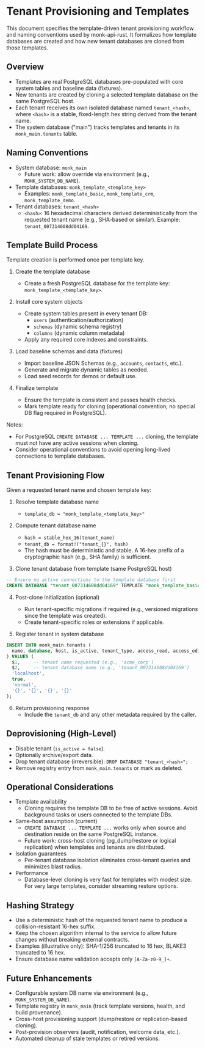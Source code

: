 # Tenant Provisioning and Templates

This document specifies the template-driven tenant provisioning workflow and naming conventions used by monk-api-rust. It formalizes how template databases are created and how new tenant databases are cloned from those templates.

## Overview

- Templates are real PostgreSQL databases pre-populated with core system tables and baseline data (fixtures).
- New tenants are created by cloning a selected template database on the same PostgreSQL host.
- Each tenant receives its own isolated database named `tenant_<hash>`, where `<hash>` is a stable, fixed-length hex string derived from the tenant name.
- The system database ("main") tracks templates and tenants in its `monk_main.tenants` table.

## Naming Conventions

- System database: `monk_main`
  - Future work: allow override via environment (e.g., `MONK_SYSTEM_DB_NAME`).
- Template databases: `monk_template_<template_key>`
  - Examples: `monk_template_basic`, `monk_template_crm`, `monk_template_demo`.
- Tenant databases: `tenant_<hash>`
  - `<hash>`: 16 hexadecimal characters derived deterministically from the requested tenant name (e.g., SHA-based or similar). Example: `tenant_007314608dd04169`.

## Template Build Process

Template creation is performed once per template key.

1) Create the template database
   - Create a fresh PostgreSQL database for the template key: `monk_template_<template_key>`.

2) Install core system objects
   - Create system tables present in every tenant DB:
     - `users` (authentication/authorization)
     - `schemas` (dynamic schema registry)
     - `columns` (dynamic column metadata)
   - Apply any required core indexes and constraints.

3) Load baseline schemas and data (fixtures)
   - Import baseline JSON Schemas (e.g., `accounts`, `contacts`, etc.).
   - Generate and migrate dynamic tables as needed.
   - Load seed records for demos or default use.

4) Finalize template
   - Ensure the template is consistent and passes health checks.
   - Mark template ready for cloning (operational convention; no special DB flag required in PostgreSQL).

Notes:
- For PostgreSQL `CREATE DATABASE ... TEMPLATE ...` cloning, the template must not have any active sessions when cloning.
- Consider operational conventions to avoid opening long-lived connections to template databases.

## Tenant Provisioning Flow

Given a requested tenant name and chosen template key:

1) Resolve template database name
   - `template_db = "monk_template_<template_key>"`

2) Compute tenant database name
   - `hash = stable_hex_16(tenant_name)`
   - `tenant_db = format!("tenant_{}", hash)`
   - The hash must be deterministic and stable. A 16-hex prefix of a cryptographic hash (e.g., SHA family) is sufficient.

3) Clone tenant database from template (same PostgreSQL host)

```sql
-- Ensure no active connections to the template database first
CREATE DATABASE "tenant_007314608dd04169" TEMPLATE "monk_template_basic";
```

4) Post-clone initialization (optional)
   - Run tenant-specific migrations if required (e.g., versioned migrations since the template was created).
   - Create tenant-specific roles or extensions if applicable.

5) Register tenant in system database

```sql
INSERT INTO monk_main.tenants (
  name, database, host, is_active, tenant_type, access_read, access_edit, access_full, access_deny
) VALUES (
  $1,     -- tenant name requested (e.g., 'acme_corp')
  $2,     -- tenant database name (e.g., 'tenant_007314608dd04169')
  'localhost',
  true,
  'normal',
  '{}', '{}', '{}', '{}'
);
```

6) Return provisioning response
   - Include the `tenant_db` and any other metadata required by the caller.

## Deprovisioning (High-Level)

- Disable tenant (`is_active = false`).
- Optionally archive/export data.
- Drop tenant database (irreversible): `DROP DATABASE "tenant_<hash>";`
- Remove registry entry from `monk_main.tenants` or mark as deleted.

## Operational Considerations

- Template availability
  - Cloning requires the template DB to be free of active sessions. Avoid background tasks or users connected to the template DBs.
- Same-host assumption (current)
  - `CREATE DATABASE ... TEMPLATE ...` works only when source and destination reside on the same PostgreSQL instance.
  - Future work: cross-host cloning (pg_dump/restore or logical replication) when templates and tenants are distributed.
- Isolation guarantees
  - Per-tenant database isolation eliminates cross-tenant queries and minimizes blast radius.
- Performance
  - Database-level cloning is very fast for templates with modest size. For very large templates, consider streaming restore options.

## Hashing Strategy

- Use a deterministic hash of the requested tenant name to produce a collision-resistant 16-hex suffix.
- Keep the chosen algorithm internal to the service to allow future changes without breaking external contracts.
- Examples (illustrative only): SHA-1/256 truncated to 16 hex, BLAKE3 truncated to 16 hex.
- Ensure database name validation accepts only `[A-Za-z0-9_]+`.

## Future Enhancements

- Configurable system DB name via environment (e.g., `MONK_SYSTEM_DB_NAME`).
- Template registry in `monk_main` (track template versions, health, and build provenance).
- Cross-host provisioning support (dump/restore or replication-based cloning).
- Post-provision observers (audit, notification, welcome data, etc.).
- Automated cleanup of stale templates or retired versions.

